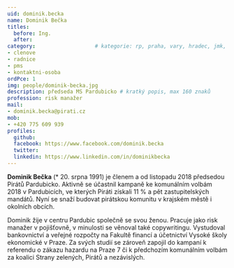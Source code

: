 ```yaml
---
uid: dominik.becka
name: Dominik Bečka
titles:
  before: Ing.
  after:
category:             		# kategorie: rp, praha, vary, hradec, jmk, senat
- clenove
- radnice
- pms
- kontaktni-osoba
ordPce: 1
img: people/dominik-becka.jpg
description: předseda MS Pardubicko # kratký popis, max 160 znaků
profession: risk manažer
mail:
- dominik.becka@pirati.cz
mob:
- +420 775 609 939
profiles:
  github:
  facebook: https://www.facebook.com/dominik.becka
  twitter:
  linkedin: https://www.linkedin.com/in/dominikbecka
---
```


**Dominik Bečka** (* 20. srpna 1991) je členem a od listopadu 2018 předsedou Pirátů Pardubicko. Aktivně se účastnil kampaně ke komunálním volbám 2018 v Pardubicích, ve kterých Piráti získali 11 % a pět zastupitelských mandátů. Nyní se snaží budovat pirátskou komunitu v krajském městě i okolních obcích.

Dominik žije v centru Pardubic společně se svou ženou. Pracuje jako risk manažer v pojišťovně, v minulosti se věnoval také copywritingu. Vystudoval bankovnictví a veřejné rozpočty na Fakultě financí a účetnictví Vysoké školy ekonomické v Praze. Za svých studií se zároveň zapojil do kampaní k referendu o zákazu hazardu na Praze 7 či k předchozím komunálním volbám za koalici Strany zelených, Pirátů a nezávislých.
